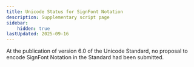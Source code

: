 ```yaml
---
title: Unicode Status for SignFont Notation
description: Supplementary script page
sidebar:
    hidden: true
lastUpdated: 2025-09-16
---
```


At the publication of version 6.0 of the Unicode Standard, no proposal to encode SignFont Notation in the Standard had been submitted.
